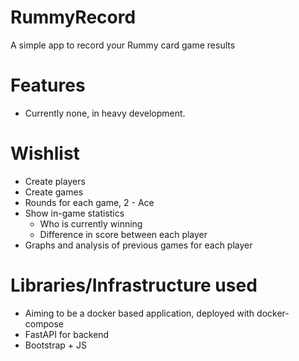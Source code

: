 # RummyRecord
A simple app to record your Rummy card game results

# Features
* Currently none, in heavy development.

# Wishlist
* Create players
* Create games
* Rounds for each game, 2 - Ace
* Show in-game statistics
  * Who is currently winning
  * Difference in score between each player
* Graphs and analysis of previous games for each player

# Libraries/Infrastructure used
* Aiming to be a docker based application, deployed with docker-compose
* FastAPI for backend
* Bootstrap + JS
